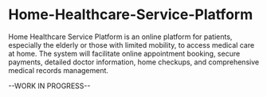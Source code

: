 # Home-Healthcare-Service-Platform
Home Healthcare Service Platform is an online platform for patients, especially the elderly or those with limited mobility, to access medical care at home. The system will facilitate online appointment booking, secure payments, detailed doctor information, home checkups, and comprehensive medical records management.

--WORK IN PROGRESS--
